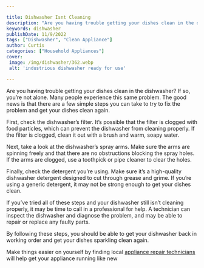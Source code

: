 ```yaml
---

title: Dishwasher Isnt Cleaning
description: "Are you having trouble getting your dishes clean in the dishwasher? If so, you’re not alone. Many people experience this same prob...learn about it in this post"
keywords: dishwasher
publishDate: 11/9/2022
tags: ["Dishwasher", "Clean Appliance"]
author: Curtis
categories: ["Household Appliances"]
cover: 
 image: /img/dishwasher/362.webp
 alt: 'industrious dishwasher ready for use'

---
```


Are you having trouble getting your dishes clean in the dishwasher? If so, you’re not alone. Many people experience this same problem. The good news is that there are a few simple steps you can take to try to fix the problem and get your dishes clean again.

First, check the dishwasher’s filter. It’s possible that the filter is clogged with food particles, which can prevent the dishwasher from cleaning properly. If the filter is clogged, clean it out with a brush and warm, soapy water.

Next, take a look at the dishwasher’s spray arms. Make sure the arms are spinning freely and that there are no obstructions blocking the spray holes. If the arms are clogged, use a toothpick or pipe cleaner to clear the holes.

Finally, check the detergent you’re using. Make sure it’s a high-quality dishwasher detergent designed to cut through grease and grime. If you’re using a generic detergent, it may not be strong enough to get your dishes clean.

If you’ve tried all of these steps and your dishwasher still isn’t cleaning properly, it may be time to call in a professional for help. A technician can inspect the dishwasher and diagnose the problem, and may be able to repair or replace any faulty parts.

By following these steps, you should be able to get your dishwasher back in working order and get your dishes sparkling clean again.

Make things easier on yourself by finding local <a href="/pages/appliance-repair-technicians/">appliance repair technicians</a> will help get your appliance running like new